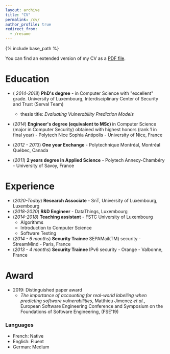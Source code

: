 ```yaml
---
layout: archive
title: "CV"
permalink: /cv/
author_profile: true
redirect_from:
  - /resume
---
```


{% include base_path %}

You can find an extended version of my CV as a [PDF file](../files/cv.pdf).

# Education

* (<em> 2014-2018</em>)  <strong>PhD's degree</strong> - in Computer Science with "excellent" grade.
  University of Luxembourg, Interdisciplinary Center of Security and Trust (Serval Team)
  
  * thesis title:  *Evaluating Vulnerability Prediction Models*
                                                                          
* (<em>2014</em>) <strong>Engineer's degree (equivalent to MSc) </strong> in Computer Science (major in
                  Computer Security) obtained with highest honors (rank 1 in final year) - Polytech Nice Sophia Antipolis
                  - University of Nice, France
* (<em>2012 - 2013</em>) <strong>One year Exchange</strong> - Polytechnique Montréal, Montréal Québec,
                  Canada
* (<em>2011</em>) <strong>2 years degree in Applied Science</strong> - Polytech Annecy-Chambéry - University of Savoy, France

# Experience

* (<em>2020-Today</em>) <strong>Research Associate</strong> - SnT, University of Luxembourg, Luxembourg
* (<em>2018-2020</em>) <strong>R&D Engineer</strong> - DataThings, Luxembourg
* (<em>2014-2018</em>) <strong>Teaching assistant</strong> - FSTC University of Luxembourg
  * Algorithms
  * Introduction to Computer Science
  * Software Testing
* (<em>2014 - 6 months</em>) <strong>Security Trainee</strong> SEPAMail(TM) security - StreamMind - Paris,
                  France
* (<em>2013 - 4 months</em>) <strong>Security Trainee</strong> IPv6 security - Orange - Valbonne, France


# Award

* 2019: Distinguished paper award
  * _The importance of accounting for real-world labelling when predicting
               software vulnerabilities_, Matthieu Jimenez _et al._, European Software Engineering
               Conference and Symposium on the Foundations of Software Engineering,
               (FSE'19)

### Languages

* French: Native
* English: Fluent
* German: Medium


